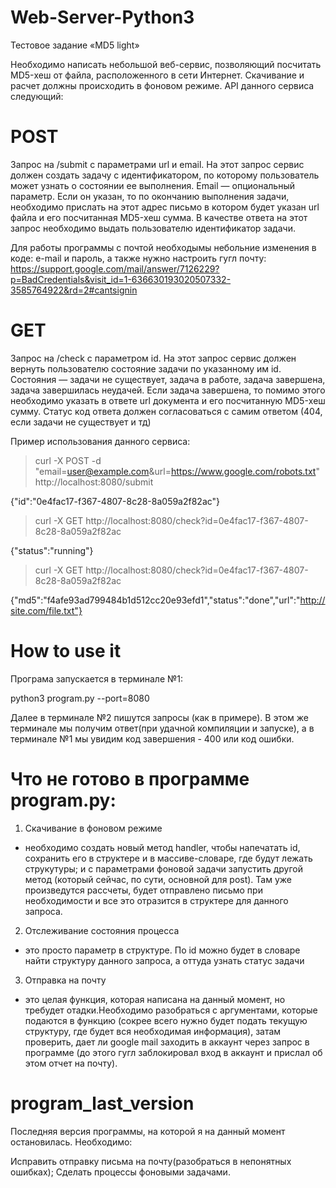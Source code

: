 # Web-Server-Python3

Тестовое задание «MD5 light»

Необходимо написать небольшой веб-сервис, позволяющий посчитать MD5-хеш от файла, расположенного в сети Интернет.
Скачивание и расчет должны происходить в фоновом режиме. API данного сервиса следующий:

# POST
Запрос на /submit с параметрами url и email. На этот запрос сервис должен создать задачу с идентификатором, по которому пользователь может узнать о состоянии ее выполнения.
Email — опциональный параметр. Если он указан, то по окончанию выполнения задачи, необходимо прислать на этот адрес письмо в
котором будет указан url файла и его посчитанная MD5-хеш сумма. В качестве ответа на этот запрос необходимо выдать
пользователю идентификатор задачи.

Для работы программы с почтой необходымы небольние изменения в коде: e-mail и пароль, а также нужно настроить гугл почту:
https://support.google.com/mail/answer/7126229?p=BadCredentials&visit_id=1-636630193020507332-3585764922&rd=2#cantsignin

# GET
Запрос на /check с параметром id. На этот запрос сервис должен вернуть пользователю состояние задачи по указанному
им id. Состояния — задачи не существует, задача в работе, задача завершена, задача завершилась неудачей. Если задача
завершена, то помимо этого необходимо указать в ответе url документа и его посчитанную MD5-хеш сумму. Статус код ответа
должен согласоваться с самим ответом (404, если задачи не существует и тд)


Пример использования данного сервиса:

> curl -X POST -d "email=user@example.com&url=https://www.google.com/robots.txt" http://localhost:8080/submit

{"id":"0e4fac17-f367-4807-8c28-8a059a2f82ac"}

> curl -X GET http://localhost:8080/check?id=0e4fac17-f367-4807-8c28-8a059a2f82ac

{"status":"running"}

> curl -X GET http://localhost:8080/check?id=0e4fac17-f367-4807-8c28-8a059a2f82ac

{"md5":"f4afe93ad799484b1d512cc20e93efd1","status":"done","url":"http://site.com/file.txt"}


# How to use it

Програма запускается в терминале №1:

python3 program.py --port=8080

Далее в терминале №2 пишутся запросы (как в примере). В этом же терминале мы получим ответ(при удачной компиляции и запуске), а в
терминале №1 мы увидим код завершения - 400 или код ошибки. 


# Что не готово в программе program.py:

1. Скачивание в фоновом режиме 
- необходимо создать новый метод handler, чтобы напечатать id, сохранить его в структере и в массиве-словаре, где будут лежать струкутуры; и с параметрами фоновой задачи запустить другой метод (который сейчас, по сути, основной для post). Там уже произведутся рассчеты, будет отправлено письмо при необходимости и все это отразится в структере для данного запроса.

2. Отслеживание состояния процесса 
- это просто параметр в структуре. По id можно будет в словаре найти структуру данного запроса, а оттуда узнать статус задачи

3. Отправка на почту 
- это целая функция, которая написана на данный момент, но требудет отадки.Необходимо разобраться с аргументами, которые подаются в функцию (сокрее всего нужно будет подать текущую структуру, где будет вся необходимая информация), затам проверить, дает ли google mail заходить в аккаунт через запрос в программе (до этого гугл заблокировал вход в аккаунт и прислал об этом отчет на почту).

# program_last_version 

Последняя версия программы, на которой я на данный момент остановилась. Необходимо: 

Исправить отправку письма на почту(разобраться в непонятных ошибках);
Сделать процессы фоновыми задачами.

